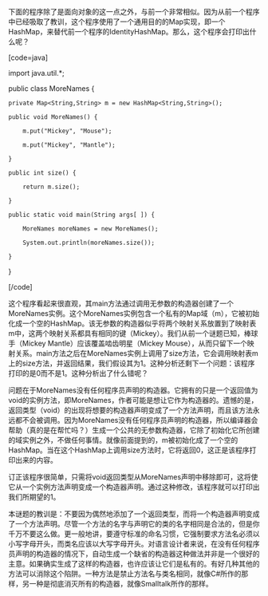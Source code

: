 下面的程序除了是面向对象的这一点之外，与前一个非常相似。因为从前一个程序中已经吸取了教训，这个程序使用了一个通用目的的Map实现，即一个HashMap，来替代前一个程序的IdentityHashMap。那么，这个程序会打印出什么呢？
[code=java] 
import java.util.*;
public class MoreNames {
    private Map<String,String> m = new HashMap<String,String>();
    public void MoreNames() {
        m.put("Mickey", "Mouse");
        m.put("Mickey", "Mantle");
    }
    public int size() {
        return m.size();
    }
    public static void main(String args[ ]) {
        MoreNames moreNames = new MoreNames();
        System.out.println(moreNames.size());
    } 
}
[/code]
这个程序看起来很直观，其main方法通过调用无参数的构造器创建了一个MoreNames实例。这个MoreNames实例包含一个私有的Map域（m），它被初始化成一个空的HashMap。该无参数的构造器似乎将两个映射关系放置到了映射表m中，这两个映射关系都具有相同的键（Mickey）。我们从前一个谜题已知，棒球手（Mickey Mantle）应该覆盖啮齿明星（Mickey Mouse），从而只留下一个映射关系。main方法之后在MoreNames实例上调用了size方法，它会调用映射表m上的size方法，并返回结果，我们假设其为1。这种分析还剩下一个问题：该程序打印的是0而不是1。这种分析出了什么错呢？ 
问题在于MoreNames没有任何程序员声明的构造器。它拥有的只是一个返回值为void的实例方法，即MoreNames，作者可能是想让它作为构造器的。遗憾的是，返回类型（void）的出现将想要的构造器声明变成了一个方法声明，而且该方法永远都不会被调用。因为MoreNames没有任何程序员声明的构造器，所以编译器会帮助（真的是在帮忙吗？）生成一个公共的无参数构造器，它除了初始化它所创建的域实例之外，不做任何事情。就像前面提到的，m被初始化成了一个空的HashMap。当在这个HashMap上调用size方法时，它将返回0，这正是该程序打印出来的内容。 
订正该程序很简单，只需将void返回类型从MoreNames声明中移除即可，这将使它从一个实例方法声明变成一个构造器声明。通过这种修改，该程序就可以打印出我们所期望的1。 
本谜题的教训是：不要因为偶然地添加了一个返回类型，而将一个构造器声明变成了一个方法声明。尽管一个方法的名字与声明它的类的名字相同是合法的，但是你千万不要这么做。更一般地讲，要遵守标准的命名习惯，它强制要求方法名必须以小写字母开头，而类名应该以大写字母开头。对语言设计者来说，在没有任何程序员声明的构造器的情况下，自动生成一个缺省的构造器这种做法并非是一个很好的主意。如果确实生成了这样的构造器，也许应该让它们是私有的。有好几种其他的方法可以消除这个陷阱。一种方法是禁止方法名与类名相同，就像C#所作的那样，另一种是彻底消灭所有的构造器，就像Smalltalk所作的那样。